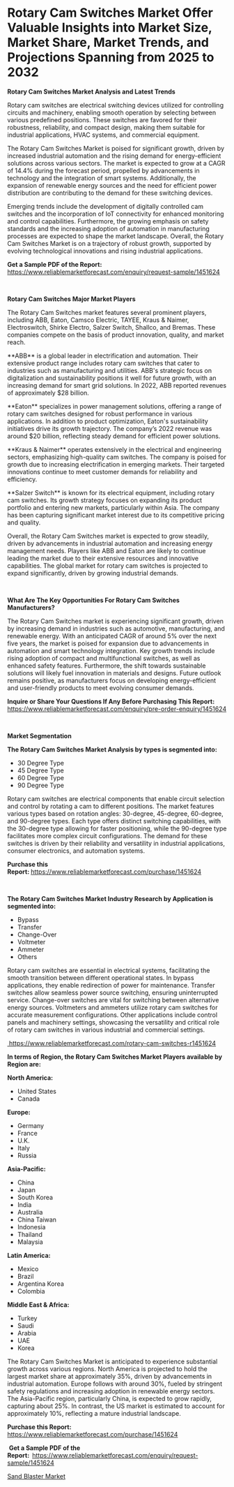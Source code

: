 <p><h1>Rotary Cam Switches Market Offer Valuable Insights into Market Size, Market Share, Market Trends, and Projections Spanning from 2025 to 2032</h1></p><p><strong>Rotary Cam Switches Market Analysis and Latest Trends</strong></p>
<p><p>Rotary cam switches are electrical switching devices utilized for controlling circuits and machinery, enabling smooth operation by selecting between various predefined positions. These switches are favored for their robustness, reliability, and compact design, making them suitable for industrial applications, HVAC systems, and commercial equipment.</p><p>The Rotary Cam Switches Market is poised for significant growth, driven by increased industrial automation and the rising demand for energy-efficient solutions across various sectors. The market is expected to grow at a CAGR of 14.4% during the forecast period, propelled by advancements in technology and the integration of smart systems. Additionally, the expansion of renewable energy sources and the need for efficient power distribution are contributing to the demand for these switching devices. </p><p>Emerging trends include the development of digitally controlled cam switches and the incorporation of IoT connectivity for enhanced monitoring and control capabilities. Furthermore, the growing emphasis on safety standards and the increasing adoption of automation in manufacturing processes are expected to shape the market landscape. Overall, the Rotary Cam Switches Market is on a trajectory of robust growth, supported by evolving technological innovations and rising industrial applications.</p></p>
<p><strong>Get a Sample PDF of the Report:&nbsp;</strong> <a href="https://www.reliablemarketforecast.com/enquiry/request-sample/1451624?utm_campaign=2230&utm_medium=2&utm_source=Github&utm_content=ia&utm_term=18022025&utm_id=rotary-cam-switches">https://www.reliablemarketforecast.com/enquiry/request-sample/1451624</a></p>
<p>&nbsp;</p>
<p><strong>Rotary Cam Switches Major Market Players</strong></p>
<p><p>The Rotary Cam Switches market features several prominent players, including ABB, Eaton, Camsco Electric, TAYEE, Kraus & Naimer, Electroswitch, Shirke Electro, Salzer Switch, Shallco, and Bremas. These companies compete on the basis of product innovation, quality, and market reach.</p><p>**ABB** is a global leader in electrification and automation. Their extensive product range includes rotary cam switches that cater to industries such as manufacturing and utilities. ABB's strategic focus on digitalization and sustainability positions it well for future growth, with an increasing demand for smart grid solutions. In 2022, ABB reported revenues of approximately $28 billion.</p><p>**Eaton** specializes in power management solutions, offering a range of rotary cam switches designed for robust performance in various applications. In addition to product optimization, Eaton's sustainability initiatives drive its growth trajectory. The company’s 2022 revenue was around $20 billion, reflecting steady demand for efficient power solutions.</p><p>**Kraus & Naimer** operates extensively in the electrical and engineering sectors, emphasizing high-quality cam switches. The company is poised for growth due to increasing electrification in emerging markets. Their targeted innovations continue to meet customer demands for reliability and efficiency.</p><p>**Salzer Switch** is known for its electrical equipment, including rotary cam switches. Its growth strategy focuses on expanding its product portfolio and entering new markets, particularly within Asia. The company has been capturing significant market interest due to its competitive pricing and quality.</p><p>Overall, the Rotary Cam Switches market is expected to grow steadily, driven by advancements in industrial automation and increasing energy management needs. Players like ABB and Eaton are likely to continue leading the market due to their extensive resources and innovative capabilities. The global market for rotary cam switches is projected to expand significantly, driven by growing industrial demands.</p></p>
<p>&nbsp;</p>
<p><strong>What Are The Key Opportunities For Rotary Cam Switches Manufacturers?</strong></p>
<p><p>The Rotary Cam Switches market is experiencing significant growth, driven by increasing demand in industries such as automotive, manufacturing, and renewable energy. With an anticipated CAGR of around 5% over the next five years, the market is poised for expansion due to advancements in automation and smart technology integration. Key growth trends include rising adoption of compact and multifunctional switches, as well as enhanced safety features. Furthermore, the shift towards sustainable solutions will likely fuel innovation in materials and designs. Future outlook remains positive, as manufacturers focus on developing energy-efficient and user-friendly products to meet evolving consumer demands.</p></p>
<p><strong>Inquire or Share Your Questions If Any Before Purchasing This Report:</strong> <a href="https://www.reliablemarketforecast.com/enquiry/pre-order-enquiry/1451624?utm_campaign=2230&utm_medium=2&utm_source=Github&utm_content=ia&utm_term=18022025&utm_id=rotary-cam-switches">https://www.reliablemarketforecast.com/enquiry/pre-order-enquiry/1451624</a></p>
<p>&nbsp;</p>
<p><strong>Market Segmentation</strong></p>
<p><strong>The Rotary Cam Switches Market Analysis by types is segmented into:</strong></p>
<p><ul><li>30 Degree Type</li><li>45 Degree Type</li><li>60 Degree Type</li><li>90 Degree Type</li></ul></p>
<p><p>Rotary cam switches are electrical components that enable circuit selection and control by rotating a cam to different positions. The market features various types based on rotation angles: 30-degree, 45-degree, 60-degree, and 90-degree types. Each type offers distinct switching capabilities, with the 30-degree type allowing for faster positioning, while the 90-degree type facilitates more complex circuit configurations. The demand for these switches is driven by their reliability and versatility in industrial applications, consumer electronics, and automation systems.</p></p>
<p><strong>Purchase this Report:&nbsp;</strong><a href="https://www.reliablemarketforecast.com/purchase/1451624?utm_campaign=2230&utm_medium=2&utm_source=Github&utm_content=ia&utm_term=18022025&utm_id=rotary-cam-switches">https://www.reliablemarketforecast.com/purchase/1451624</a></p>
<p>&nbsp;</p>
<p><strong>The Rotary Cam Switches Market Industry Research by Application is segmented into:</strong></p>
<p><ul><li>Bypass</li><li>Transfer</li><li>Change-Over</li><li>Voltmeter</li><li>Ammeter</li><li>Others</li></ul></p>
<p><p>Rotary cam switches are essential in electrical systems, facilitating the smooth transition between different operational states. In bypass applications, they enable redirection of power for maintenance. Transfer switches allow seamless power source switching, ensuring uninterrupted service. Change-over switches are vital for switching between alternative energy sources. Voltmeters and ammeters utilize rotary cam switches for accurate measurement configurations. Other applications include control panels and machinery settings, showcasing the versatility and critical role of rotary cam switches in various industrial and commercial settings.</p></p>
<p><a href="https://www.reliablemarketforecast.com/rotary-cam-switches-r1451624?utm_campaign=2230&utm_medium=2&utm_source=Github&utm_content=ia&utm_term=18022025&utm_id=rotary-cam-switches">&nbsp;https://www.reliablemarketforecast.com/rotary-cam-switches-r1451624</a></p>
<p><strong>In terms of Region, the Rotary Cam Switches Market Players available by Region are:</strong></p>
<p>
    <p> <strong> North America: </strong>
        <ul>
            <li>United States</li>
            <li>Canada</li>
        </ul>
        </p> 
    <p> <strong> Europe: </strong>
        <ul>
            <li>Germany</li>
            <li>France</li>
            <li>U.K.</li>
            <li>Italy</li>
            <li>Russia</li>
        </ul>
        </p> 
    <p> <strong> Asia-Pacific: </strong>
        <ul>
            <li>China</li>
            <li>Japan</li>
            <li>South Korea</li>
            <li>India</li>
            <li>Australia</li>
            <li>China Taiwan</li>
            <li>Indonesia</li>
            <li>Thailand</li>
            <li>Malaysia</li>
        </ul>
        </p> 
    <p> <strong> Latin America: </strong>
        <ul>
            <li>Mexico</li>
            <li>Brazil</li>
            <li>Argentina Korea</li>
            <li>Colombia</li>
        </ul>
        </p> 
    <p> <strong> Middle East & Africa: </strong>
        <ul>
            <li>Turkey</li>
            <li>Saudi</li>
            <li>Arabia</li>
            <li>UAE</li>
            <li>Korea</li>
        </ul>
    </p>
    </p>
<p><p>The Rotary Cam Switches Market is anticipated to experience substantial growth across various regions. North America is projected to hold the largest market share at approximately 35%, driven by advancements in industrial automation. Europe follows with around 30%, fueled by stringent safety regulations and increasing adoption in renewable energy sectors. The Asia-Pacific region, particularly China, is expected to grow rapidly, capturing about 25%. In contrast, the US market is estimated to account for approximately 10%, reflecting a mature industrial landscape.</p></p>
<p><strong>Purchase this Report: </strong><a href="https://www.reliablemarketforecast.com/purchase/1451624?utm_campaign=2230&utm_medium=2&utm_source=Github&utm_content=ia&utm_term=18022025&utm_id=rotary-cam-switches">https://www.reliablemarketforecast.com/purchase/1451624</a></p>
<p>&nbsp;<strong>Get a Sample PDF of the Report:&nbsp;&nbsp;</strong><a href="https://www.reliablemarketforecast.com/enquiry/request-sample/1451624?utm_campaign=2230&utm_medium=2&utm_source=Github&utm_content=ia&utm_term=18022025&utm_id=rotary-cam-switches">https://www.reliablemarketforecast.com/enquiry/request-sample/1451624</a></p>
<p><strong></strong></p>
<p><p><a href="https://github.com/dmitriyvo6rog/Market-Research-Report-List-1/blob/main/sand-blaster-market.md?utm_campaign=2230&utm_medium=2&utm_source=Github&utm_content=ia&utm_term=18022025&utm_id=rotary-cam-switches">Sand Blaster Market</a></p></p>